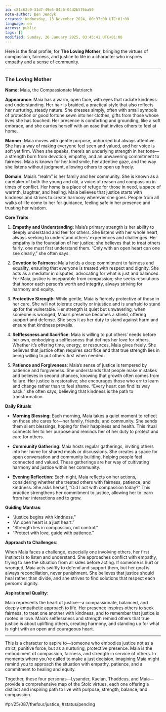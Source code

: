 ```yaml
---
id: c81c62c9-31d7-49e5-84c5-04d2b576ba50
note-author: Ben Jendyk
created: Wednesday, 13 November 2024, 00:37:00 UTC+01:00
language: en
access: public
tags: []
modified: Sunday, 26 January 2025, 03:45:41 UTC+01:00
---
```


Here is the final profile, for **The Loving Mother**, bringing the virtues of compassion, fairness, and justice to life in a character who inspires empathy and a sense of community.

---

### **The Loving Mother**

**Name**: Maia, the Compassionate Matriarch

**Appearance**: Maia has a warm, open face, with eyes that radiate kindness and understanding. Her hair is braided, a practical style that also reflects her nurturing, steady nature. She dresses simply, often with small symbols of protection or good fortune sewn into her clothes, gifts from those whose lives she has touched. Her presence is comforting and grounding, like a soft embrace, and she carries herself with an ease that invites others to feel at home.

**Manner**: Maia moves with gentle purpose, unhurried but always attentive. She has a way of making everyone feel seen and valued, and her voice is soft yet firm. When she speaks, there’s an underlying strength in her tone—a strength born from devotion, empathy, and an unwavering commitment to fairness. Maia is known for her kind smile, her attentive gaze, and the way she listens without judgment, allowing others to open up freely. 

**Domain**: Maia’s “realm” is her family and her community. She is known as a caretaker of both the young and old, a voice of reason and compassion in times of conflict. Her home is a place of refuge for those in need, a space of warmth, laughter, and healing. Maia believes that justice starts with kindness and strives to create harmony wherever she goes. People from all walks of life come to her for guidance, feeling safe in her presence and trusting her wisdom.

**Core Traits**:

1. **Empathy and Understanding**: Maia’s primary strength is her ability to deeply understand and feel for others. She listens with her whole heart, always seeking to understand others’ experiences and challenges. Her empathy is the foundation of her justice; she believes that to treat others fairly, one must first understand them. “Only with an open heart can one see clearly,” she often says.

2. **Devotion to Fairness**: Maia holds a deep commitment to fairness and equality, ensuring that everyone is treated with respect and dignity. She acts as a mediator in disputes, advocating for what is just and balanced. For Maia, justice is inseparable from compassion; she seeks resolutions that honor each person’s worth and integrity, always striving for harmony and equity.

3. **Protective Strength**: While gentle, Maia is fiercely protective of those in her care. She will not tolerate cruelty or injustice and is unafraid to stand up for the vulnerable. Her strength is quiet but unwavering; when someone is wronged, Maia’s presence becomes a shield, offering support and defense. She sees it as her duty to stand against harm and ensure that kindness prevails.

4. **Selflessness and Sacrifice**: Maia is willing to put others’ needs before her own, embodying a selflessness that defines her love for others. Whether it’s offering time, energy, or resources, Maia gives freely. She believes that justice often requires sacrifice and that true strength lies in being willing to put others first when needed.

5. **Patience and Forgiveness**: Maia’s sense of justice is tempered by patience and forgiveness. She understands that people make mistakes and believes in second chances, knowing that growth often comes from failure. Her justice is restorative; she encourages those who err to learn and change rather than to feel shame. “Every heart can find its way back,” she often says, believing that kindness is the path to transformation.

**Daily Rituals**:

- **Morning Blessing**: Each morning, Maia takes a quiet moment to reflect on those she cares for—her family, friends, and community. She sends them silent blessings, hoping for their happiness and health. This ritual connects her to her purpose and reminds her of her duty to protect and care for others.

- **Community Gathering**: Maia hosts regular gatherings, inviting others into her home for shared meals or discussions. She creates a space for open conversation and community building, helping people feel connected and valued. These gatherings are her way of cultivating harmony and justice within her community.

- **Evening Reflection**: Each night, Maia reflects on her actions, considering whether she treated others with fairness, patience, and kindness. She asks herself, “Did I act with compassion today?” This practice strengthens her commitment to justice, allowing her to learn from her interactions and to grow.

**Guiding Mantras**:
- “Justice begins with kindness.”
- “An open heart is a just heart.”
- “Strength lies in compassion, not control.”
- “Protect with love, guide with patience.”

**Approach to Challenges**:

When Maia faces a challenge, especially one involving others, her first instinct is to listen and understand. She approaches conflict with empathy, trying to see the situation from all sides before acting. If someone is hurt or wronged, Maia acts swiftly to defend and support them, but her goal is always reconciliation, never punishment. She believes that justice should heal rather than divide, and she strives to find solutions that respect each person’s dignity.

**Aspirational Quality**:

Maia represents the heart of justice—a compassionate, balanced, and deeply empathetic approach to life. Her presence inspires others to seek fairness, to treat one another with kindness, and to remember that justice is rooted in love. Maia’s selflessness and strength remind others that true justice is about uplifting others, creating harmony, and standing up for what is right with an open and courageous heart.

---

This is a character to aspire to—someone who embodies justice not as a strict, punitive force, but as a nurturing, protective presence. Maia is the embodiment of compassion, fairness, and strength in service of others. In moments where you’re called to make a just decision, imagining Maia might remind you to approach the situation with empathy, patience, and a commitment to healing and equity. 

Together, these four personas—Lysander, Kaelan, Thaddeus, and Maia—provide a comprehensive map of the Stoic virtues, each one offering a distinct and inspiring path to live with purpose, strength, balance, and compassion.


#pr/25/087/thefour/justice, #status/pending